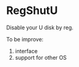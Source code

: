 RegShutU
========

Disable your U disk by reg.

To be improve:

1. interface
2. support for other OS